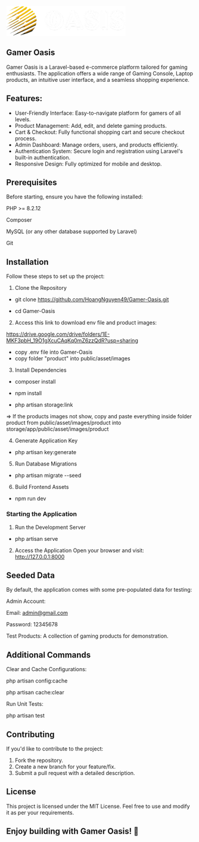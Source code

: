 ![Gamer Oasis Logo](public/asset/images/menu/logo/logo.png)


## Gamer Oasis

Gamer Oasis is a Laravel-based e-commerce platform tailored for gaming enthusiasts. The application offers a wide range of Gaming Console, Laptop products, an intuitive user interface, and a seamless shopping experience.

## Features:
+ User-Friendly Interface: Easy-to-navigate platform for gamers of all levels.
+ Product Management: Add, edit, and delete gaming products.
+ Cart & Checkout: Fully functional shopping cart and secure checkout process.
+ Admin Dashboard: Manage orders, users, and products efficiently.
+ Authentication System: Secure login and registration using Laravel's built-in authentication.
+ Responsive Design: Fully optimized for mobile and desktop.

## Prerequisites
Before starting, ensure you have the following installed:

PHP >= 8.2.12

Composer

MySQL (or any other database supported by Laravel)

Git

## Installation

Follow these steps to set up the project:

1. Clone the Repository

+ git clone https://github.com/HoangNguyen49/Gamer-Oasis.git

+ cd Gamer-Oasis

2. Access this link to download env file and product images:

  https://drive.google.com/drive/folders/1E-MKF3pbH_19O1gXcuCAqKq0mZ6zzQdR?usp=sharing

  + copy .env file into Gamer-Oasis 
  + copy folder "product" into public/asset/images

3. Install Dependencies

+ composer install

+ npm install

+ php artisan storage:link
 
=> If the products images not show, copy and paste everything inside folder product from public/asset/images/product into storage/app/public/asset/images/product

4. Generate Application Key

+ php artisan key:generate

5. Run Database Migrations

+ php artisan migrate --seed

6. Build Frontend Assets

+ npm run dev

### Starting the Application

1. Run the Development Server

+ php artisan serve

2. Access the Application Open your browser and visit: http://127.0.0.1:8000


## Seeded Data

By default, the application comes with some pre-populated data for testing:

Admin Account:

Email: admin@gmail.com

Password: 12345678

Test Products: A collection of gaming products for demonstration.


## Additional Commands

Clear and Cache Configurations:

php artisan config:cache

php artisan cache:clear

Run Unit Tests:

php artisan test

## Contributing
If you'd like to contribute to the project:

1. Fork the repository.
2. Create a new branch for your feature/fix.
3. Submit a pull request with a detailed description.

## License

This project is licensed under the MIT License. Feel free to use and modify it as per your requirements.

## Enjoy building with Gamer Oasis! 🚀